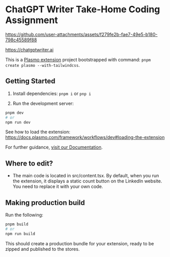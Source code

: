# ChatGPT Writer Take-Home Coding Assignment




https://github.com/user-attachments/assets/f279fe2b-fae7-49e5-b180-798c45589f88



https://chatgptwriter.ai

This is a [Plasmo extension](https://docs.plasmo.com/) project bootstrapped with command: `pnpm create plasmo --with-tailwindcss`.

## Getting Started

1. Install dependencies: `pnpm i` or `pnp i`

2. Run the development server:

```bash
pnpm dev
# or
npm run dev
```

See how to load the extension: https://docs.plasmo.com/framework/workflows/dev#loading-the-extension

For further guidance, [visit our Documentation](https://docs.plasmo.com/).

## Where to edit?

- The main code is located in src/content.tsx. By default, when you run the extension, it displays a static count button on the LinkedIn website. You need to replace it with your own code.


## Making production build

Run the following:

```bash
pnpm build
# or
npm run build
```

This should create a production bundle for your extension, ready to be zipped and published to the stores.

